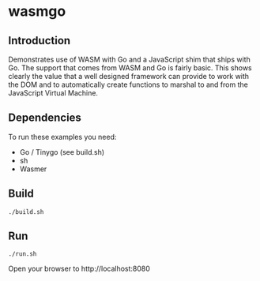 # wasmgo

## Introduction

Demonstrates use of WASM with Go and a JavaScript shim that ships with Go. The 
support that comes from WASM and Go is fairly basic. This shows clearly the 
value that a well designed framework can provide to work with the DOM and to 
automatically create functions to marshal to and from the JavaScript Virtual
Machine.

## Dependencies

To run these examples you need:

* Go / Tinygo (see build.sh)
* sh
* Wasmer

## Build 

```shell
./build.sh
```

## Run

```shell
./run.sh
```

Open your browser to http://localhost:8080
